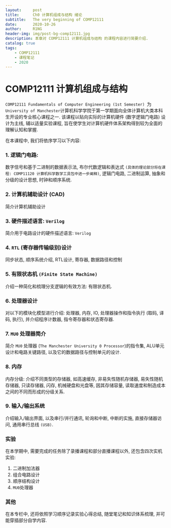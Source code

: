 ```yaml
---
layout:     post
title:      Ch0 计算机组成与结构 绪论
subtitle:   The very beginning of COMP12111
date:       2020-10-26
author:     R1NG
header-img: img/post-bg-comp12111.jpg
description: 本章对 COMP12111 计算机组成与结构 的课程内容进行简要介绍. 
catalog: true
tags:
    - COMP12111
    - 课程笔记
    - 2020
---
```




# COMP12111 计算机组成与结构


`COMP12111 Fundamentals of Computer Engineering (1st Semester) `为 `University of Manchester`计算机科学学院于第一学期面向全体计算机大类本科生开设的专业核心课程之一. 该课程以贴向实际的计算机硬件 (数字逻辑门电路) 设计为主线, 辅以适量实验课程, 旨在使学生对计算机硬件体系架构得到较为全面的理解认知和掌握.

在本课程中, 我们将依序学习以下内容: <br>

### 1. 逻辑门电路:<br>
数字信号和基于二进制的数据表示法, 布尔代数逻辑和表达式 `(具体的理论部分将在课程: COMP11120 计算机科学数学工具包中进一步阐释)`, 逻辑门电路, 二进制运算, 抽象和分级的设计思想, 时钟和顺序系统.

### 2. 计算机辅助设计 (CAD)<br>
简介计算机辅助设计

### 3. 硬件描述语言: `Verilog`
简介用于电路设计的硬件描述语言: `Verilog`

### 4. `RTL` (寄存器传输级别)设计<br>
同步状态, 顺序系统介绍, RTL设计, 寄存器, 数据路径和控制

### 5. 有限状态机 `(Finite State Machine)`
介绍一种简化和梳理分支逻辑的有效方法: 有限状态机. 

### 6. 处理器设计<br>
对以下的模块化模型进行介绍: 处理器, 内存, IO, 处理器操作和指令执行 (取码, 译码, 执行), 并介绍程序计数器, 指令寄存器和状态寄存器. 

### 7. `MU0` 处理器简介<br>
简介 `MU0` 处理器 (`The Manchester University 0 Processor`)的指令集, ALU单元设计和电路关键路径, 以及它的数据路径与控制单元的设计. 

### 8. 内存<br>
内存分级: 介绍不同类型的存储器, 如高速缓存, 非易失性随机存储器, 易失性随机存储器, 只读存储器, 闪存, 机械硬盘和光盘等, 因其存储容量, 读取速度和制造成本之间的不同而形成的分级关系. 

### 9.  输入/输出系统<br>
介绍输入/输出界面, 以及串行/并行通讯, 轮询和中断, 中断的实施, 直接存储器访问, 通用串行总线 `(USB)`.

### 实验
在本学期中, 需要完成的任务除了录播课程和部分直播课程以外, 还包含四次实机实验: 
1. 二进制加法器
2. 组合电路设计
3. 顺序结构设计
4. `MU0`处理器

### 其他
在本专栏中, 还将依照学习顺序记录实验心得总结, 随堂笔记和知识体系梳理, 并可能穿插部分自学内容. 
